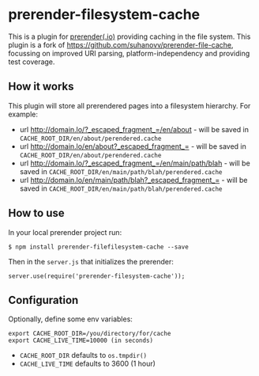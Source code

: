 # prerender-filesystem-cache

This is a plugin for [prerender(.io)](https://github.com/prerender/prerender)
providing caching in the file system.
This plugin is a fork of https://github.com/suhanovv/prerender-file-cache,
focussing on improved URI parsing, platform-independency and providing test
coverage.

## How it works

This plugin will store all prerendered pages into a filesystem hierarchy.
For example:

* url http://domain.lo/?_escaped_fragment_=/en/about - will be saved in
`CACHE_ROOT_DIR/en/about/perendered.cache`
* url http://domain.lo/en/about?_escaped_fragment_= - will be saved in
`CACHE_ROOT_DIR/en/about/perendered.cache`
* url http://domain.lo/?_escaped_fragment_=/en/main/path/blah - will be saved
in `CACHE_ROOT_DIR/en/main/path/blah/perendered.cache`
* url http://domain.lo/en/main/path/blah?_escaped_fragment_= - will be saved
in `CACHE_ROOT_DIR/en/main/path/blah/perendered.cache`


## How to use

In your local prerender project run:

`$ npm install prerender-filefilesystem-cache --save`

Then in the `server.js` that initializes the prerender:

`server.use(require('prerender-filesystem-cache'));`

## Configuration

Optionally, define some env variables:

```
export CACHE_ROOT_DIR=/you/directory/for/cache  
export CACHE_LIVE_TIME=10000 (in seconds)
```

* `CACHE_ROOT_DIR` defaults to `os.tmpdir()`
* `CACHE_LIVE_TIME` defaults to 3600 (1 hour)
